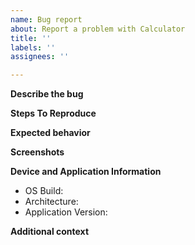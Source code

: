 ```yaml
---
name: Bug report
about: Report a problem with Calculator
title: ''
labels: ''
assignees: ''

---
```

<!--
Before filing a bug
- Ensure the bug reproduces on the latest version of the app.
- Search existing issues and make sure this issue is not already filed.
-->

**Describe the bug**
<!-- A clear and concise description of what the bug is. -->

**Steps To Reproduce**
<!--
Steps to reproduce the behavior:
1. Go to '...'
2. Click on '....'
3. Scroll down to '....'
4. See error
-->

**Expected behavior**
<!-- A clear and concise description of what you expected to happen. -->

**Screenshots**
<!-- If applicable, add screenshots to help explain your problem. -->

**Device and Application Information**
 - OS Build:
 - Architecture:
 - Application Version:

<!--
Run the following commands in Powershell and copy/paste the output.
" - OS Build: $([Environment]::OSVersion.Version)"
" - Architecture: $((Get-AppxPackage -Name Microsoft.WindowsCalculator).Architecture)"
" - Application Version: $((Get-AppxPackage -Name Microsoft.WindowsCalculator).Version)"
-->

**Additional context**
<!-- Add any other context about the problem here. -->

